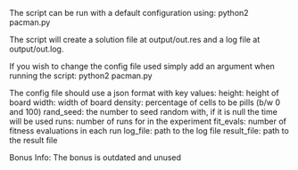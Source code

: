 The script can be run with a default configuration using:
    python2 pacman.py
    
The script will create a solution file at output/out.res and a log file at output/out.log.

If you wish to change the config file used simply add an argument when running the script:
    python2 pacman.py <path to config>
    
The config file should use a json format with key values:
height: height of board
width: width of board
density: percentage of cells to be pills (b/w 0 and 100)
rand_seed: the number to seed random with, if it is null the time will be used
runs: number of runs for in the experiment
fit_evals: number of fitness evaluations in each run
log_file: path to the log file
result_file: path to the result file

Bonus Info:
The bonus is outdated and unused